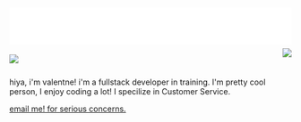 
<h1 align="left">
 <img src="header.svg" alt="hi" />
 <img src="https://skillicons.dev/icons?i=js,gcp,ts,nodejs,firebase,discord,cloudflare,bots,express,mongodb,vscode&perline=10" />
 <img align="right" src="https://lanyard.cnrad.dev/api/996916060806709379"></img>
</h1>

hiya, i'm valentne! i'm a fullstack developer in training. I'm
pretty cool person, I enjoy coding a lot! I specilize in Customer Service.

[email me! for serious concerns.](emailto:vqlntne.management@gmail.com)

